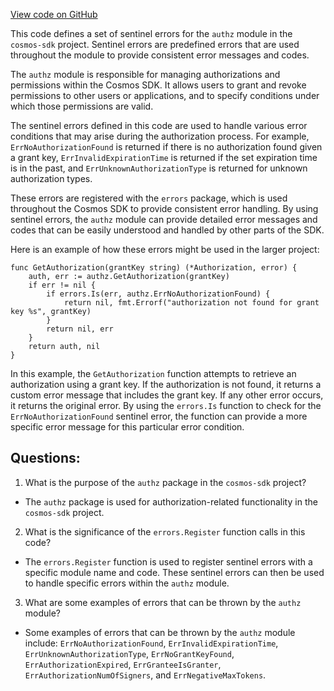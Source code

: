 [View code on GitHub](https://github.com/cosmos/cosmos-sdk.git/x/authz/errors.go)

This code defines a set of sentinel errors for the `authz` module in the `cosmos-sdk` project. Sentinel errors are predefined errors that are used throughout the module to provide consistent error messages and codes. 

The `authz` module is responsible for managing authorizations and permissions within the Cosmos SDK. It allows users to grant and revoke permissions to other users or applications, and to specify conditions under which those permissions are valid. 

The sentinel errors defined in this code are used to handle various error conditions that may arise during the authorization process. For example, `ErrNoAuthorizationFound` is returned if there is no authorization found given a grant key, `ErrInvalidExpirationTime` is returned if the set expiration time is in the past, and `ErrUnknownAuthorizationType` is returned for unknown authorization types. 

These errors are registered with the `errors` package, which is used throughout the Cosmos SDK to provide consistent error handling. By using sentinel errors, the `authz` module can provide detailed error messages and codes that can be easily understood and handled by other parts of the SDK. 

Here is an example of how these errors might be used in the larger project:

```
func GetAuthorization(grantKey string) (*Authorization, error) {
    auth, err := authz.GetAuthorization(grantKey)
    if err != nil {
        if errors.Is(err, authz.ErrNoAuthorizationFound) {
            return nil, fmt.Errorf("authorization not found for grant key %s", grantKey)
        }
        return nil, err
    }
    return auth, nil
}
```

In this example, the `GetAuthorization` function attempts to retrieve an authorization using a grant key. If the authorization is not found, it returns a custom error message that includes the grant key. If any other error occurs, it returns the original error. By using the `errors.Is` function to check for the `ErrNoAuthorizationFound` sentinel error, the function can provide a more specific error message for this particular error condition.
## Questions: 
 1. What is the purpose of the `authz` package in the `cosmos-sdk` project?
- The `authz` package is used for authorization-related functionality in the `cosmos-sdk` project.

2. What is the significance of the `errors.Register` function calls in this code?
- The `errors.Register` function is used to register sentinel errors with a specific module name and code. These sentinel errors can then be used to handle specific errors within the `authz` module.

3. What are some examples of errors that can be thrown by the `authz` module?
- Some examples of errors that can be thrown by the `authz` module include: `ErrNoAuthorizationFound`, `ErrInvalidExpirationTime`, `ErrUnknownAuthorizationType`, `ErrNoGrantKeyFound`, `ErrAuthorizationExpired`, `ErrGranteeIsGranter`, `ErrAuthorizationNumOfSigners`, and `ErrNegativeMaxTokens`.